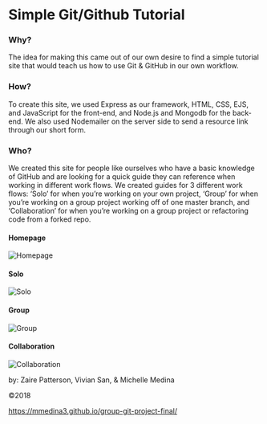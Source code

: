 # Simple Git/Github Tutorial

### Why? 
The idea for making this came out of our own desire to find a simple tutorial site that would teach us how to use Git & GitHub in our own workflow.
### How?
To create this site, we used Express as our framework, HTML, CSS, EJS, and JavaScript for the front-end, and Node.js and Mongodb for the back-end. We also used Nodemailer on the server side to send a resource link through our short form.
### Who? 
We created this site for people like ourselves who have a basic knowledge of GitHub and are looking for a quick guide they can reference when working in different work flows. We created guides for 3 different work flows: ‘Solo’ for when you’re working on your own project, ‘Group’ for when you’re working on a group project working off of one master branch, and ‘Collaboration’ for when you’re working on a group project or refactoring code from a forked repo.

#### Homepage
![Homepage](https://media.giphy.com/media/fHcygDApmuSsj6Qv8r/giphy.gif)


#### Solo
![Solo](https://media.giphy.com/media/3IUQnQwO3BI4pEPE3t/giphy.gif)


#### Group
![Group](https://media.giphy.com/media/pOwecafXW73mrGOMwc/giphy.gif)


#### Collaboration
![Collaboration](https://media.giphy.com/media/3JZOtk8ir7PNqON26s/giphy.gif)


by: Zaire Patterson, Vivian San, & Michelle Medina

©2018

https://mmedina3.github.io/group-git-project-final/
